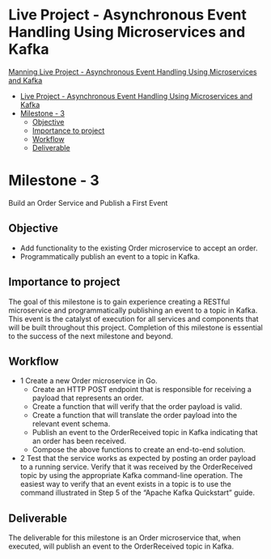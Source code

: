 # Live Project - Asynchronous Event Handling Using Microservices and Kafka
[Manning Live Project - Asynchronous Event Handling Using Microservices and Kafka](https://www.manning.com/liveproject/asynchronous-event-handling-using-microservices-and-kafka)

- [Live Project - Asynchronous Event Handling Using Microservices and Kafka](#live-project---asynchronous-event-handling-using-microservices-and-kafka)
- [Milestone - 3](#milestone---3)
  - [Objective](#objective)
  - [Importance to project](#importance-to-project)
  - [Workflow](#workflow)
  - [Deliverable](#deliverable)

# Milestone - 3
Build an Order Service and Publish a First Event

## Objective

- Add functionality to the existing Order microservice to accept an order.
- Programmatically publish an event to a topic in Kafka.

## Importance to project

The goal of this milestone is to gain experience creating a RESTful microservice and programmatically publishing an event to a topic in Kafka. This event is the catalyst of execution for all services and components that will be built throughout this project. Completion of this milestone is essential to the success of the next milestone and beyond.

## Workflow

- 1 Create a new Order microservice in Go.
  - Create an HTTP POST endpoint that is responsible for receiving a payload that represents an order.
  - Create a function that will verify that the order payload is valid.
  - Create a function that will translate the order payload into the relevant event schema.
  - Publish an event to the OrderReceived topic in Kafka indicating that an order has been received.
  - Compose the above functions to create an end-to-end solution.
- 2 Test that the service works as expected by posting an order payload to a running service. Verify that it was received by the OrderReceived topic by using the appropriate Kafka command-line operation. The easiest way to verify that an event exists in a topic is to use the command illustrated in Step 5 of the “Apache Kafka Quickstart” guide.

## Deliverable

The deliverable for this milestone is an Order microservice that, when executed, will publish an event to the OrderReceived topic in Kafka.
